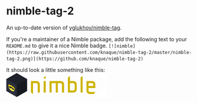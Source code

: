 # nimble-tag-2
An up-to-date version of [yglukhov/nimble-tag](https://github.com/yglukhov/nimble-tag).

If you're a maintainer of a Nimble package, add the following text to your `README.md` to give it a nice Nimble badge.
`[![nimble](https://raw.githubusercontent.com/knaque/nimble-tag-2/master/nimble-tag-2.png)](https://github.com/knaque/nimble-tag-2)`

It should look a little something like this:
[![nimble](https://raw.githubusercontent.com/knaque/nimble-tag-2/master/nimble-tag-2.png)](https://github.com/knaque/nimble-tag-2)